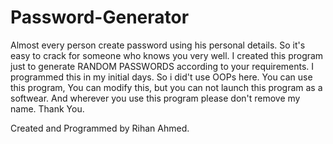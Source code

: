 # Password-Generator
Almost every person create password using his personal details. So it's easy to crack for someone who knows you very well. I created this program just to  generate RANDOM PASSWORDS according to your requirements. I programmed this in my initial days. So i did't use OOPs here. You can use this program, You can modify this, but you can not launch this program as a softwear. And wherever you use this program please don't remove my name.
Thank You.



Created and Programmed by Rihan Ahmed.
